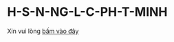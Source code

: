 # H-S-N-NG-L-C-PH-T-MINH
Xin vui lòng [bấm vào đây](https://w42nx-my.sharepoint.com/:b:/g/personal/phatminh365_w42nx_onmicrosoft_com/Ea5L5ulQi1lHjjoE_bDTYhkB6xpCPx_FhDqg1ULxuCozwA?e=Dj30ts)
